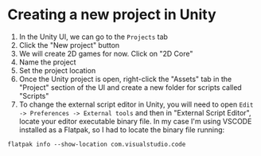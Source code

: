 # Creating a new project in Unity

1. In the Unity UI, we can go to the `Projects` tab
2. Click the "New project" button
3. We will create 2D games for now. Click on "2D Core"
4. Name the project
5. Set the project location
6. Once the Unity project is open, right-click the "Assets" tab in the "Project" section of the UI and create a new folder for scripts called "Scripts"
7. To change the external script editor in Unity, you will need to open `Edit -> Preferences -> External tools` and then in "External Script Editor", locate your editor executable binary file. In my case I'm using VSCODE installed as a Flatpak, so I had to locate the binary file running:

```
flatpak info --show-location com.visualstudio.code
```